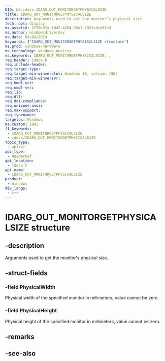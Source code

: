 ```yaml
---
UID: NS:iddcx.IDARG_OUT_MONITORGETPHYSICALSIZE
title: IDARG_OUT_MONITORGETPHYSICALSIZE
description: Arguments used to get the monitor's physical size.
tech.root: display
ms.assetid: 2f76bdfa-1d47-4304-98ef-1323cdce51dd
ms.author: windowsdriverdev
ms.date: 04/04/2019
keywords: ["IDARG_OUT_MONITORGETPHYSICALSIZE structure"]
ms.prod: windows-hardware
ms.technology: windows-devices
ms.keywords: IDARG_OUT_MONITORGETPHYSICALSIZE, ,
req.header: iddcx.h
req.include-header: 
req.target-type: 
req.target-min-winverclnt: Windows 10, version 1903
req.target-min-winversvr: 
req.kmdf-ver: 
req.umdf-ver: 
req.lib: 
req.dll: 
req.ddi-compliance: 
req.unicode-ansi: 
req.max-support: 
req.typenames: 
targetos: Windows
ms.custom: 19H1
f1_keywords:
 - IDARG_OUT_MONITORGETPHYSICALSIZE
 - iddcx/IDARG_OUT_MONITORGETPHYSICALSIZE
topic_type:
 - apiref
api_type:
 - HeaderDef
api_location:
 - iddcx.h
api_name:
 - IDARG_OUT_MONITORGETPHYSICALSIZE
product:
 - Windows
dev_langs:
 - c++
---
```


# IDARG_OUT_MONITORGETPHYSICALSIZE structure


## -description

Arguments used to get the monitor's physical size.

## -struct-fields

### -field PhysicalWidth

Physical width of the specified monitor in millimeters, value cannot be zero.

### -field PhysicalHeight

 
Physical height of the specified monitor in millimeters, value cannot be zero.

## -remarks

## -see-also

